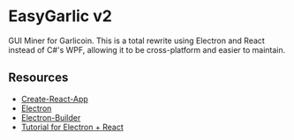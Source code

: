 # EasyGarlic v2

GUI Miner for Garlicoin.
This is a total rewrite using Electron and React instead of C#'s WPF, allowing it to be cross-platform and easier to maintain.

## Resources

- [Create-React-App](https://github.com/facebook/create-react-app)
- [Electron](https://electronjs.org/)
- [Electron-Builder](https://github.com/electron-userland/electron-builder)
- [Tutorial for Electron + React](https://medium.com/@kitze/%EF%B8%8F-from-react-to-an-electron-app-ready-for-production-a0468ecb1da3)